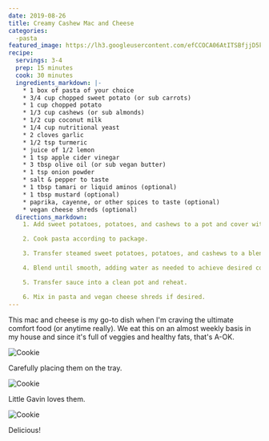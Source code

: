 ```yaml
---
date: 2019-08-26
title: Creamy Cashew Mac and Cheese
categories:
  -pasta
featured_image: https://lh3.googleusercontent.com/efCCOCA06AtITSBfjjD5kxJTpblJ3tWMiOs7pffHuIeDaE94STNI3KB4hix4uxp5P4WbuLRK3DedVIHfGlCQDYeI9T5BNX73-MKtH6PDVRJSZ0m5KyCIGYdYf9tQ6cHeZkE39ZA6=w2400
recipe:
  servings: 3-4
  prep: 15 minutes
  cook: 30 minutes
  ingredients_markdown: |-
    * 1 box of pasta of your choice
    * 3/4 cup chopped sweet potato (or sub carrots)
    * 1 cup chopped potato
    * 1/3 cup cashews (or sub almonds)
    * 1/2 cup coconut milk
    * 1/4 cup nutritional yeast
    * 2 cloves garlic
    * 1/2 tsp turmeric
    * juice of 1/2 lemon
    * 1 tsp apple cider vinegar
    * 3 tbsp olive oil (or sub vegan butter)
    * 1 tsp onion powder
    * salt & pepper to taste    
    * 1 tbsp tamari or liquid aminos (optional)
    * 1 tbsp mustard (optional)
    * paprika, cayenne, or other spices to taste (optional)
    * vegan cheese shreds (optional)
  directions_markdown:
    1. Add sweet potatoes, potatoes, and cashews to a pot and cover with water. Cook covered on med heat until potatoes are very soft.

    2. Cook pasta according to package.

    3. Transfer steamed sweet potatoes, potatoes, and cashews to a blender and add in remaining ingredients.

    4. Blend until smooth, adding water as needed to achieve desired consistency.

    5. Transfer sauce into a clean pot and reheat.

    6. Mix in pasta and vegan cheese shreds if desired.
---
```

This mac and cheese is my go-to dish when I'm craving the ultimate comfort food (or anytime really). We eat this on an almost weekly basis in my house and since it's full of veggies and healthy fats, that's A-OK.

![Cookie](https://source.unsplash.com/euGck1ifvp0)

Carefully placing them on the tray.

![Cookie](https://source.unsplash.com/RUPPakds28k)

Little Gavin loves them.

![Cookie](https://source.unsplash.com/YnrSLOAjOEA)

Delicious!
